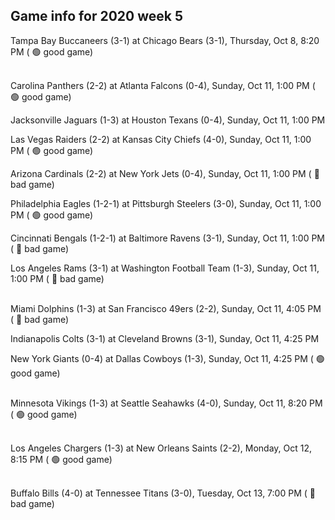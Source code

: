 ## Game info for 2020 week 5
Tampa Bay Buccaneers (3-1) at Chicago Bears (3-1), Thursday, Oct 8, 8:20 PM (	:green_circle: good game)

<br/>Carolina Panthers (2-2) at Atlanta Falcons (0-4), Sunday, Oct 11, 1:00 PM (	:green_circle: good game)

Jacksonville Jaguars (1-3) at Houston Texans (0-4), Sunday, Oct 11, 1:00 PM

Las Vegas Raiders (2-2) at Kansas City Chiefs (4-0), Sunday, Oct 11, 1:00 PM (	:green_circle: good game)

Arizona Cardinals (2-2) at New York Jets (0-4), Sunday, Oct 11, 1:00 PM (	:red_circle: bad game)

Philadelphia Eagles (1-2-1) at Pittsburgh Steelers (3-0), Sunday, Oct 11, 1:00 PM (	:green_circle: good game)

Cincinnati Bengals (1-2-1) at Baltimore Ravens (3-1), Sunday, Oct 11, 1:00 PM (	:red_circle: bad game)

Los Angeles Rams (3-1) at Washington Football Team (1-3), Sunday, Oct 11, 1:00 PM (	:red_circle: bad game)

<br/>Miami Dolphins (1-3) at San Francisco 49ers (2-2), Sunday, Oct 11, 4:05 PM (	:red_circle: bad game)

Indianapolis Colts (3-1) at Cleveland Browns (3-1), Sunday, Oct 11, 4:25 PM

New York Giants (0-4) at Dallas Cowboys (1-3), Sunday, Oct 11, 4:25 PM (	:green_circle: good game)

<br/>Minnesota Vikings (1-3) at Seattle Seahawks (4-0), Sunday, Oct 11, 8:20 PM (	:green_circle: good game)

<br/>Los Angeles Chargers (1-3) at New Orleans Saints (2-2), Monday, Oct 12, 8:15 PM (	:green_circle: good game)

<br/>Buffalo Bills (4-0) at Tennessee Titans (3-0), Tuesday, Oct 13, 7:00 PM (	:red_circle: bad game)

